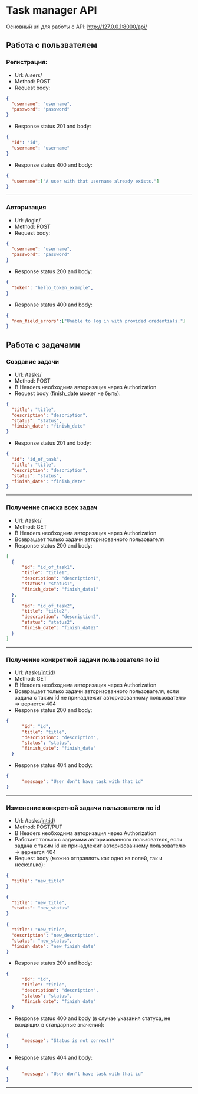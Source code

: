 Task manager API
===

Основный url для работы с API: http://127.0.0.1:8000/api/


Работа с пользвателем
---

### Регистрация:
* Url: /users/
* Method: POST
* Request body:
```json
{
  "username": "username",
  "password": "password"
}
```
* Response status 201 and body:
```json
{
  "id": "id",
  "username": "username"
}
```
* Response status 400 and body:
```json
{
  "username":["A user with that username already exists."]
}
```
***
### Авторизация
* Url: /login/
* Method: POST
* Request body:
```json
{
  "username": "username",
  "password": "password"
}
```
* Response status 200 and body:
```json
{
  "token": "hello_token_example",
}
```
* Response status 400 and body:
```json
{
  "non_field_errors":["Unable to log in with provided credentials."]
}
```

Работа с задачами
---

### Создание задачи
* Url: /tasks/
* Method: POST
* В Headers необходима авторизация через Authorization
* Request body (finish_date может не быть):
```json
{
  "title": "title",
  "description": "description",
  "status": "status",
  "finish_date": "finish_date"
}
```
* Response status 201 and body:
```json
{
  "id": "id_of_task",
  "title": "title",
  "description": "description",
  "status": "status",
  "finish_date": "finish_date"
}
```
***
### Получение списка всех задач
* Url: /tasks/
* Method: GET
* В Headers необходима авторизация через Authorization
* Возвращает только задачи авторизованного пользователя
* Response status 200 and body:
```json
[
  {
      "id": "id_of_task1",
      "title": "title1",
      "description": "description1",
      "status": "status1",
      "finish_date": "finish_date1"
  },
  {
      "id": "id_of_task2",
      "title": "title2",
      "description": "description2",
      "status": "status2",
      "finish_date": "finish_date2"
  }
]
```
***
### Получение конкретной задачи пользователя по id
* Url: /tasks/<int:id>/
* Method: GET
* В Headers необходима авторизация через Authorization
* Возвращает только задачи авторизованного пользователя, 
если задача с таким id не принадлежит авторизованному пользователю => вернется 404
* Response status 200 and body:
```json
{
      "id": "id",
      "title": "title",
      "description": "description",
      "status": "status",
      "finish_date": "finish_date"
  }
```
* Response status 404 and body:
```json
{
      "message": "User don't have task with that id"
}
```
***
### Изменение конкретной задачи пользователя по id
* Url: /tasks/<int:id>/
* Method: POST/PUT
* В Headers необходима авторизация через Authorization
* Работает только с задачами авторизованного пользователя, 
если задача с таким id не принадлежит авторизованному пользователю => вернется 404
* Request body (можно отправлять как одно из полей, так и несколько):
```json
{
  "title": "new_title"
}
```
```json
{
  "title": "new_title",
  "status": "new_status"
}
```
```json
{
  "title": "new_title",
  "description": "new_description",
  "status": "new_status",
  "finish_date": "new_finish_date"
}
```
* Response status 200 and body:
```json
{
      "id": "id",
      "title": "title",
      "description": "description",
      "status": "status",
      "finish_date": "finish_date"
  }
```
* Response status 400 and body (в случае указания статуса, не входящих в стандарные значения):
```json
{
      "message": "Status is not correct!"
}
```
* Response status 404 and body:
```json
{
      "message": "User don't have task with that id"
}
```
***